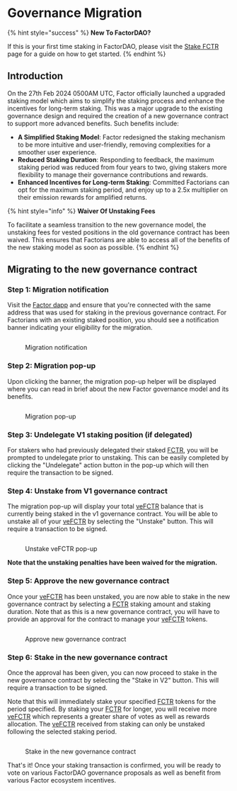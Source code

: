 # Governance Migration

{% hint style="success" %}
**New To FactorDAO?**

If this is your first time staking in FactorDAO, please visit the [Stake FCTR](stake-fctr.md) page for a guide on how to get started.
{% endhint %}

## Introduction

On the 27th Feb 2024 0500AM UTC, Factor officially launched a upgraded staking model which aims to simplify the staking process and enhance the incentives for long-term staking. This was a major upgrade to the existing governance design and required the creation of a new governance contract to support more advanced benefits. Such benefits include:

* **A Simplified Staking Model**: Factor redesigned the staking mechanism to be more intuitive and user-friendly, removing complexities for a smoother user experience.
* **Reduced Staking Duration**: Responding to feedback, the maximum staking period was reduced from four years to two, giving stakers more flexibility to manage their governance contributions and rewards.
* **Enhanced Incentives for Long-term Staking**: Committed Factorians can opt for the maximum staking period, and enjoy up to a 2.5x multiplier on their emission rewards for amplified returns.

{% hint style="info" %}
**Waiver Of Unstaking Fees**

To facilitate a seamless transition to the new governance model, the unstaking fees for vested positions in the old governance contract has been waived. This ensures that Factorians are able to access all of the benefits of the new staking model as soon as possible.
{% endhint %}

## **Migrating to the new governance contract**

### **Step 1: Migration notification**

Visit the [Factor dapp](https://app.factor.fi/discover) and ensure that you're connected with the same address that was used for staking in the previous governance contract. For Factorians with an existing staked position, you should see a notification banner indicating your eligibility for the migration.

<figure><img src="../../../.gitbook/assets/GovernanceMigration_Banner.png" alt=""><figcaption><p>Migration notification</p></figcaption></figure>

### Step 2: Migration pop-up

Upon clicking the banner, the migration pop-up helper will be displayed where you can read in brief about the new Factor governance model and its benefits.

<figure><img src="../../../.gitbook/assets/GovernanceMigration_PopUp_Intro.png" alt=""><figcaption><p>Migration pop-up</p></figcaption></figure>

### Step 3: Undelegate V1 staking position (if delegated)

For stakers who had previously delegated their staked [FCTR](../../fctr-token/#fctr), you will be prompted to undelegate prior to unstaking. This can be easily completed by clicking the "Undelegate" action button in the pop-up which will then require the transaction to be signed.

### Step 4: Unstake from V1 governance contract

The migration pop-up will display your total [veFCTR](../../fctr-token/#vefctr) balance that is currently being staked in the v1 governance contract. You will be able to unstake all of your [veFCTR](../../fctr-token/#vefctr) by selecting the "Unstake" button. This will require a transaction to be signed.

<figure><img src="../../../.gitbook/assets/GovernanceMigration_PopUp_Unstake.png" alt=""><figcaption><p>Unstake veFCTR pop-up</p></figcaption></figure>

**Note that the unstaking penalties have been waived for the migration.**

### Step 5: Approve the new governance contract

Once your [veFCTR](../../fctr-token/#vefctr) has been unstaked, you are now able to stake in the new governance contract by selecting a [FCTR](../../fctr-token/#fctr) staking amount and staking duration. Note that as this is a new governance contract, you will have to provide an approval for the contract to manage your [veFCTR](../../fctr-token/#vefctr) tokens.

<figure><img src="../../../.gitbook/assets/GovernanceMigration_PopUp_Approval.png" alt=""><figcaption><p>Approve new governance contract</p></figcaption></figure>

### Step 6: Stake in the new governance contract

Once the approval has been given, you can now proceed to stake in the new governance contract by selecting the "Stake in V2" button. This will require a transaction to be signed.

Note that this will immediately stake your specified [FCTR](../../fctr-token/#fctr) tokens for the period specified. By staking your [FCTR](../../fctr-token/#fctr) for longer, you will receive more [veFCTR](../../fctr-token/#vefctr) which represents a greater share of votes as well as rewards allocation. The [veFCTR](../../fctr-token/#vefctr) received from staking can only be unstaked following the selected staking period.

<figure><img src="../../../.gitbook/assets/GovernanceMigration_PopUp_Stakev2.png" alt=""><figcaption><p>Stake in the new governance contract</p></figcaption></figure>

That's it! Once your staking transaction is confirmed, you will be ready to vote on various FactorDAO governance proposals as well as benefit from various Factor ecosystem incentives.
